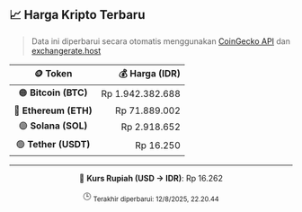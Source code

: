 

<!-- HARGA_KRIPTO -->
## 📈 Harga Kripto Terbaru

> Data ini diperbarui secara otomatis menggunakan [CoinGecko API](https://www.coingecko.com/) dan [exchangerate.host](https://exchangerate.host/)

<div align="center">

| 🪙 Token | 💰 Harga (IDR) |
|:------:|---------------:|
| 🟠 **Bitcoin (BTC)**   | Rp 1.942.382.688 |
| 🔵 **Ethereum (ETH)**  | Rp 71.889.002 |
| 🟣 **Solana (SOL)**    | Rp 2.918.652 |
| 🟢 **Tether (USDT)**   | Rp 16.250 |

---

💱 **Kurs Rupiah (USD → IDR)**: Rp 16.262

🕒 <sub>Terakhir diperbarui: 12/8/2025, 22.20.44</sub>

</div>
<!-- /HARGA_KRIPTO -->